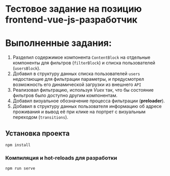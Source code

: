 # Тестовое задание на позицию frontend-vue-js-разработчик

# Выполненные задания:

1. Разделил содержимое компонента `ContentBlock` на отдельные компоненты для фильтров (`filterBlock`) и списка пользователей (`usersBlock`).
2. Добавил в структуру данных списка пользователей `users` недостающие для фильтрации параметры, и предусмотрел возможность его динамической загрузки из внешнего `API`
3. Реализовал фильтрацию, используя _Vuex_ так, что бы состояние фильтров было доступно другим компонентам.
4. Добавил визуальное обозначение процесса фильтрации (**preloader**).
5. Добавил в структуру данных пользователя информацию об адресе проживания и вывод её при клике на портрет с визуальным переходом (`transitions`).


## Установка проекта
```
npm install
```

### Компиляция и hot-reloads для разработки
```
npm run serve
```
